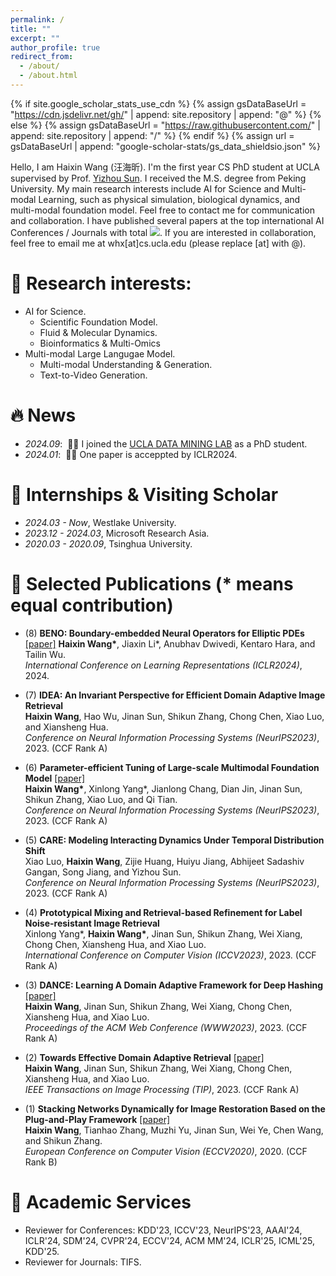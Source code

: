 ```yaml
---
permalink: /
title: ""
excerpt: ""
author_profile: true
redirect_from: 
  - /about/
  - /about.html
---
```


{% if site.google_scholar_stats_use_cdn %}
{% assign gsDataBaseUrl = "https://cdn.jsdelivr.net/gh/" | append: site.repository | append: "@" %}
{% else %}
{% assign gsDataBaseUrl = "https://raw.githubusercontent.com/" | append: site.repository | append: "/" %}
{% endif %}
{% assign url = gsDataBaseUrl | append: "google-scholar-stats/gs_data_shieldsio.json" %}

<span class='anchor' id='about-me'></span>

Hello, I am Haixin Wang (汪海昕). I'm the first year CS PhD student at UCLA supervised by Prof. <a href="https://web.cs.ucla.edu/~yzsun/">Yizhou Sun</a>. I received the M.S. degree from Peking University. My main research interests include AI for Science and Multi-modal Learning, such as physical simulation, biological dynamics, and multi-modal foundation model. Feel free to contact me for communication and collaboration. I have published several papers at the top international AI Conferences / Journals with total <a href='https://scholar.google.com/citations?user=RGZUJOkAAAAJ'><img src="https://img.shields.io/endpoint?url={{ url | url_encode }}&logo=Google%20Scholar&labelColor=f6f6f6&color=9cf&style=flat&label=google citations"></a>. If you are interested in collaboration, feel free to email me at whx[at]cs.ucla.edu (please replace [at] with @).

# 📖 Research interests:
- AI for Science.
  - Scientific Foundation Model.
  - Fluid & Molecular Dynamics.
  - Bioinformatics & Multi-Omics
- Multi-modal Large Langugae Model.
  - Multi-modal Understanding & Generation.
  - Text-to-Video Generation.

# 🔥 News
- *2024.09*: &nbsp;🎉🎉 I joined the [UCLA DATA MINING LAB](https://ucla-dm.github.io/DM_website/index.html) as a PhD student.
- *2024.01*: &nbsp;🎉🎉 One paper is acceppted by ICLR2024.


# 💼 Internships & Visiting Scholar
- *2024.03 - Now*, Westlake University.
- *2023.12 - 2024.03*, Microsoft Research Asia.
- *2020.03 - 2020.09*, Tsinghua University.

# 🔖 Selected Publications (* means equal contribution)
- (8) **BENO: Boundary-embedded Neural Operators for Elliptic PDEs** [\[paper\]](https://openreview.net/forum?id=ZZTkLDRmkg&referrer=%5BAuthor%20Console%5D(%2Fgroup%3Fid%3DICLR.cc%2F2024%2FConference%2FAuthors%23your-submissions))  
  **Haixin Wang\***, Jiaxin Li\*, Anubhav Dwivedi, Kentaro Hara, and Tailin Wu.  
  *International Conference on Learning Representations (ICLR2024)*, 2024.

- (7) **IDEA: An Invariant Perspective for Efficient Domain Adaptive Image Retrieval**  
  **Haixin Wang**, Hao Wu, Jinan Sun, Shikun Zhang, Chong Chen, Xiao Luo, and Xiansheng Hua.  
  *Conference on Neural Information Processing Systems (NeurIPS2023)*, 2023. (CCF Rank A)

- (6) **Parameter-efficient Tuning of Large-scale Multimodal Foundation Model** [\[paper\]](https://arxiv.org/abs/2305.08381)  
  **Haixin Wang\***, Xinlong Yang\*, Jianlong Chang, Dian Jin, Jinan Sun, Shikun Zhang, Xiao Luo, and Qi Tian.  
  *Conference on Neural Information Processing Systems (NeurIPS2023)*, 2023. (CCF Rank A)

- (5) **CARE: Modeling Interacting Dynamics Under Temporal Distribution Shift**  
  Xiao Luo, **Haixin Wang**, Zijie Huang, Huiyu Jiang, Abhijeet Sadashiv Gangan, Song Jiang, and Yizhou Sun.  
  *Conference on Neural Information Processing Systems (NeurIPS2023)*, 2023. (CCF Rank A)

- (4) **Prototypical Mixing and Retrieval-based Refinement for Label Noise-resistant Image Retrieval**  
  Xinlong Yang\*, **Haixin Wang\***, Jinan Sun, Shikun Zhang, Wei Xiang, Chong Chen, Xiansheng Hua, and Xiao Luo.  
  *International Conference on Computer Vision (ICCV2023)*, 2023. (CCF Rank A)

- (3) **DANCE: Learning A Domain Adaptive Framework for Deep Hashing** [\[paper\]](https://dl.acm.org/doi/abs/10.1145/3543507.3583445)  
  **Haixin Wang**, Jinan Sun, Shikun Zhang, Wei Xiang, Chong Chen, Xiansheng Hua, and Xiao Luo.  
  *Proceedings of the ACM Web Conference (WWW2023)*, 2023. (CCF Rank A)

- (2) **Towards Effective Domain Adaptive Retrieval** [\[paper\]](https://ieeexplore.ieee.org/document/10042247)  
  **Haixin Wang**, Jinan Sun, Shikun Zhang, Wei Xiang, Chong Chen, Xiansheng Hua, and Xiao Luo.  
  *IEEE Transactions on Image Processing (TIP)*, 2023. (CCF Rank A)

- (1) **Stacking Networks Dynamically for Image Restoration Based on the Plug-and-Play Framework** [\[paper\]](https://link.springer.com/chapter/10.1007/978-3-030-58601-0_27)  
  **Haixin Wang**, Tianhao Zhang, Muzhi Yu, Jinan Sun, Wei Ye, Chen Wang, and Shikun Zhang.  
  *European Conference on Computer Vision (ECCV2020)*, 2020. (CCF Rank B)



# 📄 Academic Services
- Reviewer for Conferences: KDD'23, ICCV'23, NeurIPS'23, AAAI'24, ICLR'24, SDM'24, CVPR'24, ECCV'24, ACM MM'24, ICLR'25, ICML'25, KDD'25.
- Reviewer for Journals: TIFS.




